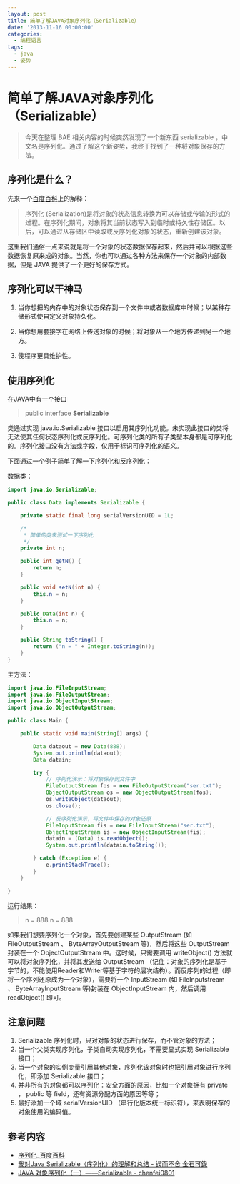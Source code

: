 ```yaml
---
layout: post
title: 简单了解JAVA对象序列化（Serializable）
date: '2013-11-16 00:00:00'
categories:
  - 编程语言
tags:
  - java
  - 姿势
---
```


# 简单了解JAVA对象序列化（Serializable）

> 今天在整理 BAE 相关内容的时候突然发现了一个新东西 serializable ，中文名是序列化。通过了解这个新姿势，我终于找到了一种将对象保存的方法。

## 序列化是什么？

先来一个[百度百科](http://baike.baidu.com/link?url=paJY1IlCInRhpfLu8muhX_ScvJ9dVsEycRm_283NGiCwoggFrn0sjZ_v2mFShkQO)上的解释：

> 序列化 (Serialization)是将对象的状态信息转换为可以存储或传输的形式的过程。在序列化期间，对象将其当前状态写入到临时或持久性存储区。以后，可以通过从存储区中读取或反序列化对象的状态，重新创建该对象。

这里我们通俗一点来说就是将一个对象的状态数据保存起来，然后并可以根据这些数据恢复原来成的对象。当然，你也可以通过各种方法来保存一个对象的内部数据，但是 JAVA 提供了一个更好的保存方式。

## 序列化可以干神马

1. 当你想把的内存中的对象状态保存到一个文件中或者数据库中时候；以某种存储形式使自定义对象持久化。

2. 当你想用套接字在网络上传送对象的时候；将对象从一个地方传递到另一个地方。

3. 使程序更具维护性。

## 使用序列化

在JAVA中有一个接口

> public interface **Serializable**

类通过实现 java.io.Serializable 接口以启用其序列化功能。未实现此接口的类将无法使其任何状态序列化或反序列化。可序列化类的所有子类型本身都是可序列化的。序列化接口没有方法或字段，仅用于标识可序列化的语义。

下面通过一个例子简单了解一下序列化和反序列化：

数据类：

```java
import java.io.Serializable;

public class Data implements Serializable {

    private static final long serialVersionUID = 1L;

    /*
     * 简单的类来测试一下序列化
     */
    private int n;

    public int getN() {
        return n;
    }

    public void setN(int n) {
        this.n = n;
    }

    public Data(int n) {
        this.n = n;
    }

    public String toString() {
        return ("n = " + Integer.toString(n));
    }
}
```

主方法：

```java
import java.io.FileInputStream;
import java.io.FileOutputStream;
import java.io.ObjectInputStream;
import java.io.ObjectOutputStream;

public class Main {

    public static void main(String[] args) {

        Data dataout = new Data(888);
        System.out.println(dataout);
        Data datain;

        try {
            // 序列化演示：将对象保存到文件中
            FileOutputStream fos = new FileOutputStream("ser.txt");
            ObjectOutputStream os = new ObjectOutputStream(fos);
            os.writeObject(dataout);
            os.close();

            // 反序列化演示，将文件中保存的对象还原
            FileInputStream fis = new FileInputStream("ser.txt");
            ObjectInputStream is = new ObjectInputStream(fis);
            datain = (Data) is.readObject();
            System.out.println(datain.toString());

        } catch (Exception e) {
            e.printStackTrace();
        }
    }

}
```

运行结果：

> n = 888
> n = 888

如果我们想要序列化一个对象，首先要创建某些 OutputStream (如 FileOutputStream 、 ByteArrayOutputStream 等)，然后将这些 OutputStream 封装在一个 ObjectOutputStream 中。这时候，只需要调用 writeObject() 方法就可以将对象序列化，并将其发送给 OutputStream （记住：对象的序列化是基于字节的，不能使用Reader和Writer等基于字符的层次结构）。而反序列的过程（即将一个序列还原成为一个对象），需要将一个 InputStream (如 FileInputstream 、 ByteArrayInputStream 等)封装在 ObjectInputStream 内，然后调用 readObject() 即可。

## 注意问题

1. Serializable 序列化时，只对对象的状态进行保存，而不管对象的方法；
2. 当一个父类实现序列化，子类自动实现序列化，不需要显式实现 Serializable 接口；
3. 当一个对象的实例变量引用其他对象，序列化该对象时也把引用对象进行序列化，即添加 Serializable 接口；
4. 并非所有的对象都可以序列化：安全方面的原因，比如一个对象拥有 private ， public 等 field，还有资源分配方面的原因等等；
5. 最好添加一个域 serialVersionUID （串行化版本统一标识符），来表明保存的对象使用的编码值。

## 参考内容

+ [序列化_百度百科](http://baike.baidu.com/link?url=paJY1IlCInRhpfLu8muhX_ScvJ9dVsEycRm_283NGiCwoggFrn0sjZ_v2mFShkQO)
+ [我对Java Serializable（序列化）的理解和总结 - 锲而不舍 金石可錄](http://xiebh.iteye.com/blog/121311)
+ [JAVA 对象序列化（一）——Serializable - chenfei0801](http://www.cnblogs.com/chenfei0801/archive/2013/04/05/3001149.html)
